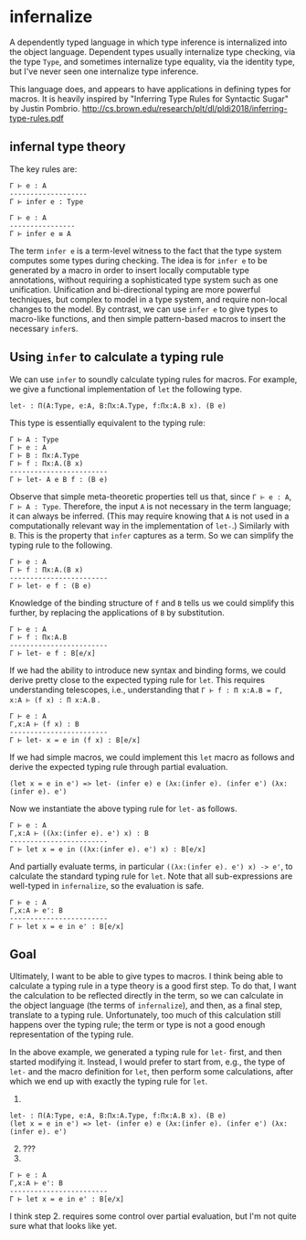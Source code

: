 infernalize
===
A dependently typed language in which type inference is internalized into the
object language.
Dependent types usually internalize type checking, via the type `Type`, and
sometimes internalize type equality, via the identity type, but I've never seen
one internalize type inference.

This language does, and appears to have applications in defining types for macros.
It is heavily inspired by "Inferring Type Rules for Syntactic Sugar" by Justin Pombrio.
http://cs.brown.edu/research/plt/dl/pldi2018/inferring-type-rules.pdf

## infernal type theory
The key rules are:

```
Γ ⊢ e : A
-------------------
Γ ⊢ infer e : Type

Γ ⊢ e : A
----------------
Γ ⊢ infer e ≡ A
```

The term `infer e` is a term-level witness to the fact that the type system
computes some types during checking.
The idea is for `infer e` to be generated by a macro in order to insert locally
computable type annotations, without requiring a sophisticated type system such
as one unification.
Unification and bi-directional typing are more powerful techniques, but complex
to model in a type system, and require non-local changes to the model.
By contrast, we can use `infer e` to give types to macro-like functions, and
then simple pattern-based macros to insert the necessary `infer`s.

## Using `infer` to calculate a typing rule
We can use `infer` to soundly calculate typing rules for macros.
For example, we give a functional implementation of `let` the following type.
```
let- : Π(A:Type, e:A, B:Πx:A.Type, f:Πx:A.B x). (B e)
```
This type is essentially equivalent to the typing rule:
```
Γ ⊢ A : Type
Γ ⊢ e : A
Γ ⊢ B : Πx:A.Type
Γ ⊢ f : Πx:A.(B x)
------------------------
Γ ⊢ let- A e B f : (B e)
```

Observe that simple meta-theoretic properties tell us that, since `Γ ⊢ e : A`,
`Γ ⊢ A : Type`.
Therefore, the input `A` is not necessary in the term language; it can always be
inferred.
(This may require knowing that `A` is not used in a computationally relevant way
in the implementation of `let-`.)
Similarly with `B`.
This is the property that `infer` captures as a term.
So we can simplify the typing rule to the following.

```
Γ ⊢ e : A
Γ ⊢ f : Πx:A.(B x)
------------------------
Γ ⊢ let- e f : (B e)
```

Knowledge of the binding structure of `f` and `B` tells us we could simplify
this further, by replacing the applications of `B` by substitution.

```
Γ ⊢ e : A
Γ ⊢ f : Πx:A.B
------------------------
Γ ⊢ let- e f : B[e/x]
```

If we had the ability to introduce new syntax and binding forms, we
could derive pretty close to the expected typing rule for `let`.
This requires understanding telescopes, i.e., understanding that
`Γ ⊢ f : Π x:A.B = Γ, x:A ⊢ (f x) : Π x:A.B` .


```
Γ ⊢ e : A
Γ,x:A ⊢ (f x) : B
------------------------
Γ ⊢ let- x = e in (f x) : B[e/x]
```

If we had simple macros, we could implement this `let` macro as follows
and derive the expected typing rule through partial evaluation.
```
(let x = e in e') => let- (infer e) e (λx:(infer e). (infer e') (λx:(infer e). e')
```

Now we instantiate the above typing rule for `let-` as follows.
```
Γ ⊢ e : A
Γ,x:A ⊢ ((λx:(infer e). e') x) : B
------------------------
Γ ⊢ let x = e in ((λx:(infer e). e') x) : B[e/x]
```

And partially evaluate terms, in particular `((λx:(infer e). e') x) -> e'`, to
calculate the standard typing rule for `let`.
Note that all sub-expressions are well-typed in `infernalize`, so the evaluation
is safe.

```
Γ ⊢ e : A
Γ,x:A ⊢ e': B
------------------------
Γ ⊢ let x = e in e' : B[e/x]
```

## Goal
Ultimately, I want to be able to give types to macros.
I think being able to calculate a typing rule in a type theory is a good first
step.
To do that, I want the calculation to be reflected directly in the term, so
we can calculate in the object language (the terms of `infernalize`), and then,
as a final step, translate to a typing rule.
Unfortunately, too much of this calculation still happens over the typing rule;
the term or type is not a good enough representation of the typing rule.

In the above example, we generated a typing rule for `let-` first, and then
started modifying it.
Instead, I would prefer to start from, e.g., the type of `let-` and the macro
definition for `let`, then perform some calculations, after which we end up with
exactly the typing rule for `let`.

1.
  ```
  let- : Π(A:Type, e:A, B:Πx:A.Type, f:Πx:A.B x). (B e)
  (let x = e in e') => let- (infer e) e (λx:(infer e). (infer e') (λx:(infer e). e')
  ```
2. ???
3.
  ```
  Γ ⊢ e : A
  Γ,x:A ⊢ e': B
  ------------------------
  Γ ⊢ let x = e in e' : B[e/x]
  ```

I think step 2. requires some control over partial evaluation, but I'm not quite
sure what that looks like yet.
